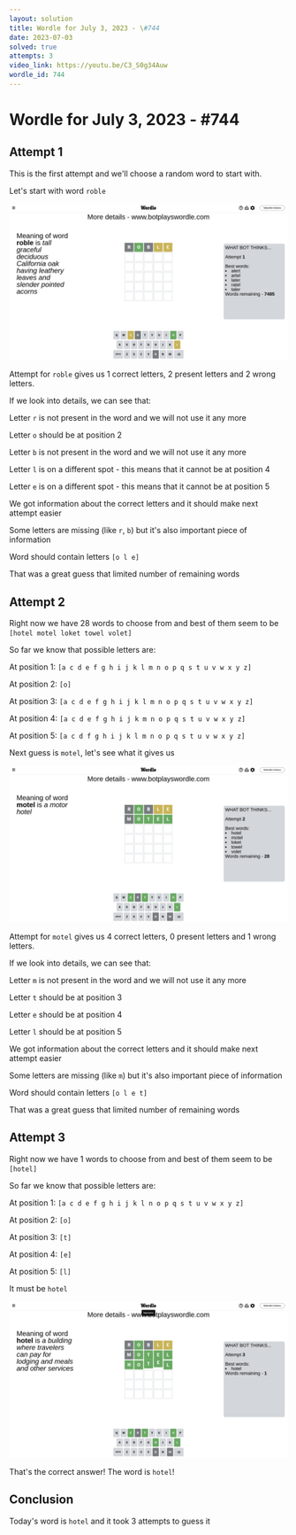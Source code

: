 ```yaml
---
layout: solution
title: Wordle for July 3, 2023 - \#744
date: 2023-07-03
solved: true
attempts: 3
video_link: https://youtu.be/C3_S0g34Auw
wordle_id: 744
---
```


# Wordle for July 3, 2023 - \#744

## Attempt 1

This is the first attempt and we'll choose a random word to start with.

Let's start with word `roble`

![Attempt 1](2023-07-03/attempt-1.png)

Attempt for `roble` gives us 1 correct letters, 2 present letters and 2 wrong letters.

If we look into details, we can see that:

Letter `r` is not present in the word and we will not use it any more

Letter `o` should be at position 2

Letter `b` is not present in the word and we will not use it any more

Letter `l` is on a different spot - this means that it cannot be at position 4

Letter `e` is on a different spot - this means that it cannot be at position 5

We got information about the correct letters and it should make next attempt easier

Some letters are missing (like `r`, `b`) but it's also important piece of information

Word should contain letters `[o l e]`

That was a great guess that limited number of remaining words



## Attempt 2

Right now we have 28 words to choose from and best of them seem to be `[hotel motel loket towel volet]`

So far we know that possible letters are:

At position 1: `[a c d e f g h i j k l m n o p q s t u v w x y z]`

At position 2: `[o]`

At position 3: `[a c d e f g h i j k l m n o p q s t u v w x y z]`

At position 4: `[a c d e f g h i j k m n o p q s t u v w x y z]`

At position 5: `[a c d f g h i j k l m n o p q s t u v w x y z]`

Next guess is `motel`, let's see what it gives us

![Attempt 2](2023-07-03/attempt-2.png)

Attempt for `motel` gives us 4 correct letters, 0 present letters and 1 wrong letters.

If we look into details, we can see that:

Letter `m` is not present in the word and we will not use it any more

Letter `t` should be at position 3

Letter `e` should be at position 4

Letter `l` should be at position 5

We got information about the correct letters and it should make next attempt easier

Some letters are missing (like `m`) but it's also important piece of information

Word should contain letters `[o l e t]`

That was a great guess that limited number of remaining words



## Attempt 3

Right now we have 1 words to choose from and best of them seem to be `[hotel]`

So far we know that possible letters are:

At position 1: `[a c d e f g h i j k l n o p q s t u v w x y z]`

At position 2: `[o]`

At position 3: `[t]`

At position 4: `[e]`

At position 5: `[l]`

It must be `hotel`

![Attempt 3](2023-07-03/attempt-3.png)

That's the correct answer! The word is `hotel`!

## Conclusion

Today's word is `hotel` and it took 3 attempts to guess it

